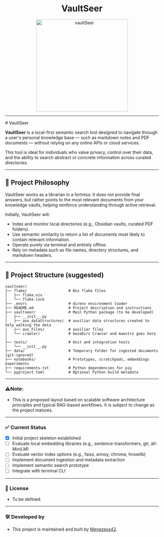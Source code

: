 <div align="center">
<h1>VaultSeer</h1>
<img width="300" height="300" alt="vaultSeer" src="https://github.com/user-attachments/assets/05a26aad-0dc6-43dc-8b7e-b9b0f6c9944c" />
<hr/>
</div>
# VaultSeer

**VaultSeer** is a local-first semantic search tool designed to navigate through a user's personal knowledge base — such as markdown notes and PDF documents — without relying on any online APIs or cloud services.

This tool is ideal for individuals who value privacy, control over their data, and the ability to search abstract or concrete information across curated directories.

---

## 🧠 Project Philosophy

VaultSeer works as a librarian in a fortress: it does not provide final answers, but rather points to the most relevant documents from your knowledge vaults, helping reinforce understanding through active retrieval.

Initially, VaultSeer will:

- Index and monitor local directories (e.g., Obsidian vaults, curated PDF folders).
- Use semantic similarity to return a list of documents most likely to contain relevant information.
- Operate purely via terminal and entirely offline.
- Rely on metadata such as file names, directory structures, and markdown headers.

---

## 📁 Project Structure (suggested)

```text
vaultseer/
├── flake/                   # Nix flake files
│   ├── flake.nix
│   └── flake.lock
├── .envrc                   # direnv environment loader
├── README.md                # Project description and instructions
├── vaultseer/               # Main Python package (to be developed)
│   ├── __init__.py
│   ├── aux_dataStructures/  # auxiliar data structures created to help walking the data
│   ├── aux_Files/           # auxiliar files 
│   └── crawler/             # baseDirs Crawler and maestro goes here
│   
├── tests/                   # Unit and integration tests
│   └── __init__.py
├── data/                    # Temporary folder for ingested documents (git-ignored)
├── notebooks/               # Prototypes, scratchpads, embeddings experiments
├── requirements.txt         # Python dependencies for pip
└── pyproject.toml           # Optional Python build metadata
```
---
### ⚠️Note:
- This is a proposed layout based on scalable software architecture principles and typical RAG-based workflows. It is subject to change as the project matures.
---
### ✅ Current Status
- [X] Initial project skeleton established
- [ ] Evaluate local embedding libraries (e.g., sentence-transformers, gtr, all-MiniLM)
- [ ] Evaluate vector index options (e.g., faiss, annoy, chroma, hnswlib)
- [ ] Implement document ingestion and metadata extraction
- [ ] Implement semantic search prototype
- [ ] Integrate with terminal CLI
---
### 📜 License
- To be defined.
---
### 🛠️ Developed by
- This project is maintained and built by [Menezess42](github.com/Menezess42).
